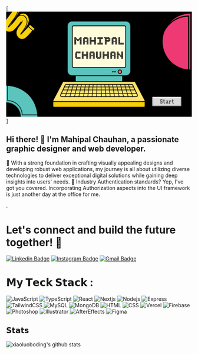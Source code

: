 [![MasterHead](mahipal.png)]


## Hi there! 👋 I'm Mahipal Chauhan, a passionate graphic designer and web developer.

🚀 With a strong foundation in crafting visually appealing designs and developing robust web applications, my journey is all about utilizing diverse technologies to deliver exceptional digital solutions while gaining deep insights into users' needs.
🔐 Industry Authentication standards? Yep, I've got you covered. Incorporating Authorization aspects into the UI framework is just another day at the office for me.

.

# Let's connect and build the future together! 🌟

[![Linkedin Badge](https://img.shields.io/badge/-mahipal-blue?style=flat-square&logo=Linkedin&logoColor=white&link=https://https://www.linkedin.com/in/mahipal-chauhan-978396268/)](https://www.linkedin.com/in/mahipal-chauhan-978396268/)
[![Instagram Badge](https://img.shields.io/badge/-mahipal_chauhan9-purple?style=flat-square&logo=instagram&logoColor=white&link=https://https://www.instagram.com/mahipal_chauhan9?igsh=Z29qaWx0cmhsc3hm)](https://www.instagram.com/mahipal_chauhan9?igsh=Z29qaWx0cmhsc3hm)
[![Gmail Badge](https://img.shields.io/badge/-chauhanmahipal79@gmail.com-c14438?style=flat-square&logo=Gmail&logoColor=white&link=mailto:chauhanmahipal79@gmail.com)](mailto:chauhanmahipal79@gmail.com)





# 𝗠𝘆 𝗧𝗲𝗰𝗸 𝗦𝘁𝗮𝗰𝗸 :
![JavaScript](https://img.shields.io/badge/JavaScript-F7DF1E.svg?style=for-the-badge&logo=JavaScript&logoColor=black) ![TypeScript](https://img.shields.io/badge/TypeScript-3178C6.svg?style=for-the-badge&logo=TypeScript&logoColor=white) ![React](https://img.shields.io/badge/React-61DAFB.svg?style=for-the-badge&logo=React&logoColor=black) ![Nextjs](https://img.shields.io/badge/Next.js-000000.svg?style=for-the-badge&logo=nextdotjs&logoColor=white) ![Nodejs](https://img.shields.io/badge/Node.js-339933.svg?style=for-the-badge&logo=nodedotjs&logoColor=white) ![Express](https://img.shields.io/badge/Express-000000.svg?style=for-the-badge&logo=Express&logoColor=white) ![TailwindCSS](https://img.shields.io/badge/Tailwind%20CSS-06B6D4.svg?style=for-the-badge&logo=Tailwind-CSS&logoColor=white) ![MySQL](https://img.shields.io/badge/MySQL-4479A1.svg?style=for-the-badge&logo=MySQL&logoColor=white) ![MongoDB](https://img.shields.io/badge/MongoDB-47A248.svg?style=for-the-badge&logo=MongoDB&logoColor=white)  ![HTML](https://img.shields.io/badge/HTML5-E34F26.svg?style=for-the-badge&logo=HTML5&logoColor=white) ![CSS](https://img.shields.io/badge/CSS3-1572B6.svg?style=for-the-badge&logo=CSS3&logoColor=white) ![Vercel](https://img.shields.io/badge/Vercel-000000.svg?style=for-the-badge&logo=Vercel&logoColor=white)  ![Firebase](https://img.shields.io/badge/Firebase-FFCA28.svg?style=for-the-badge&logo=Firebase&logoColor=black) ![Photoshop](https://img.shields.io/badge/Adobe%20Photoshop-31A8FF.svg?style=for-the-badge&logo=Adobe-Photoshop&logoColor=white) ![Illustrator](https://img.shields.io/badge/Adobe%20Illustrator-FF9A00.svg?style=for-the-badge&logo=Adobe-Illustrator&logoColor=white) ![AfterEffects](https://img.shields.io/badge/Adobe%20After%20Effects-9999FF.svg?style=for-the-badge&logo=Adobe-After-Effects&logoColor=white) ![Figma](https://img.shields.io/badge/Figma-F24E1E.svg?style=for-the-badge&logo=Figma&logoColor=white) 

## 𝗦𝘁𝗮𝘁𝘀

![xiaoluoboding's github stats](https://github-readme-stats.vercel.app/api?username=mahipal79&show_icons=true&theme=dracula)



